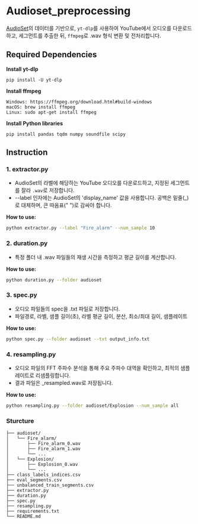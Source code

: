 # Audioset_preprocessing

[AudioSet](https://research.google.com/audioset/)의 데이터를 기반으로,
`yt-dlp`를 사용하여 YouTube에서 오디오를 다운로드하고, 세그먼트를 추출한 뒤, `ffmpeg`로 .wav 형식 변환 및 전처리합니다.

## Required Dependencies

**Install yt-dlp**
```
pip install -U yt-dlp
```

**Install ffmpeg**
```
Windows: https://ffmpeg.org/download.html#build-windows
macOS: brew install ffmpeg
Linux: sudo apt-get install ffmpeg
```

**Install Python libraries**
```
pip install pandas tqdm numpy soundfile scipy
```

## Instruction

### 1. extractor.py

- AudioSet의 라벨에 해당하는 YouTube 오디오를 다운로드하고, 지정된 세그먼트를 잘라 `.wav`로 저장합니다.
- --label 인자에는 AudioSet의 'display_name' 값을 사용합니다. 공백은 밑줄(_)로 대체하며, 큰 따옴표(" ")로 감싸야 합니다.

**How to use:**

```bash
python extractor.py --label "Fire_alarm" --num_sample 10
```

### 2. duration.py

- 특정 폴더 내 .wav 파일들의 재생 시간을 측정하고 평균 길이를 계산합니다.

**How to use:**

```bash
python duration.py --folder audioset
```

### 3. spec.py

- 오디오 파일들의 spec을 .txt 파일로 저장합니다.
- 파일경로, 라벨, 샘플 길이(초), 라벨 평균 길이, 분산, 최소/최대 길이, 샘플레이트

**How to use:**

```bash
python spec.py --folder audioset --txt output_info.txt
```

### 4. resampling.py

- 오디오 파일의 FFT 주파수 분석을 통해 주요 주파수 대역을 확인하고, 최적의 샘플레이트로 리샘플링합니다.
- 결과 파일은 _resampled.wav로 저장됩니다.

**How to use:**

```bash
python resampling.py --folder audioset/Explosion --num_sample all
```

### Sturcture
```
├── audioset/              
│   └── Fire_alarm/
│       ├── Fire_alarm_0.wav
│       ├── Fire_alarm_1.wav
│       └── ...
│   └── Explosion/
│       ├── Explosion_0.wav
│       └── ...
├── class_labels_indices.csv
├── eval_segments.csv
├── unbalanced_train_segments.csv
├── extractor.py
├── duration.py
├── spec.py
├── resampling.py
├── requirements.txt
└── README.md                       
```
